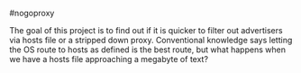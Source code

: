 #nogoproxy

The goal of this project is to find out if it is quicker to filter out advertisers via hosts file or a stripped down proxy. Conventional knowledge says letting the OS route to hosts as defined is the best route, but what happens when we have a hosts file approaching a megabyte of text?
